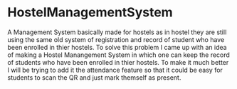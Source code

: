 # HostelManagementSystem
A Management System basically made for hostels as in hostel they are still using the same old system of registration and record of student who have been enrolled
in thier hostels. To solve this problem I came up with an idea of making a Hostel Manangement System in which one can keep the record of students who have been enrolled
in thier hostels. To make it much better I will be trying to add it the attendance feature so that it could be easy for students to scan the QR and just mark themself as
present.

